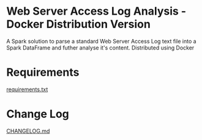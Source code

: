 # Web Server Access Log Analysis - Docker Distribution Version

A Spark solution to parse a standard Web Server Access Log text file into a Spark DataFrame and futher analyse it's content.
Distributed using Docker

# Requirements

[requirements.txt](requirements.txt)


# Change Log

[CHANGELOG.md](CHANGELOG.md)
